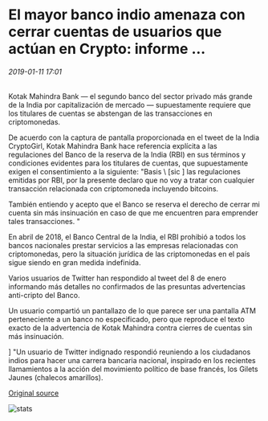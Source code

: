 # El mayor banco indio amenaza con cerrar cuentas de usuarios que actúan en Crypto: informe ...

###### 2019-01-11 17:01

Kotak Mahindra Bank — el segundo banco del sector privado más grande de la India por capitalización de mercado — supuestamente requiere que los titulares de cuentas se abstengan de las transacciones en criptomonedas.

De acuerdo con la captura de pantalla proporcionada en el tweet de la India CryptoGirl, Kotak Mahindra Bank hace referencia explícita a las regulaciones del Banco de la reserva de la India (RBI) en sus términos y condiciones evidentes para los titulares de cuentas, que supuestamente exigen el consentimiento a la siguiente: "Basis \ [sic \] las regulaciones emitidas por RBI, por la presente declaro que no voy a tratar con cualquier transacción relacionada con criptomoneda incluyendo bitcoins.

También entiendo y acepto que el Banco se reserva el derecho de cerrar mi cuenta sin más insinuación en caso de que me encuentren para emprender tales transacciones. "

En abril de 2018, el Banco Central de la India, el RBI prohibió a todos los bancos nacionales prestar servicios a las empresas relacionadas con criptomonedas, pero la situación jurídica de las criptomonedas en el país sigue siendo en gran medida indefinida.

Varios usuarios de Twitter han respondido al tweet del 8 de enero informando más detalles no confirmados de las presuntas advertencias anti-cripto del Banco.

Un usuario compartió un pantallazo de lo que parece ser una pantalla ATM perteneciente a un banco no especificado, pero que reproduce el texto exacto de la advertencia de Kotak Mahindra contra cierres de cuentas sin más insinuación.

\] "Un usuario de Twitter indignado respondió reuniendo a los ciudadanos indios para hacer una carrera bancaria nacional, inspirado en los recientes llamamientos a la acción del movimiento político de base francés, los Gilets Jaunes (chalecos amarillos).

[Original source](https://cointelegraph.com/news/major-indian-bank-threatens-to-close-accounts-of-users-transacting-in-crypto-report)

![stats](https://c.statcounter.com/11760860/0/a89fa40b/1/ "stats")